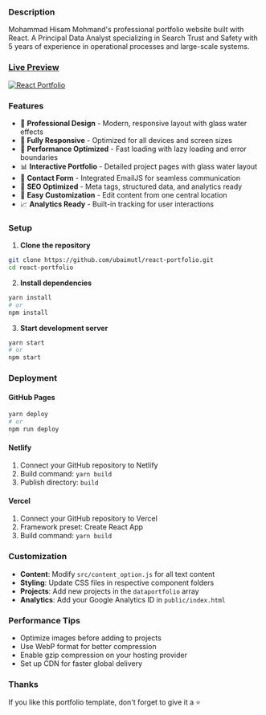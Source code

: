 ### Description

Mohammad Hisam Mohmand's professional portfolio website built with React. A Principal Data Analyst specializing in Search Trust and Safety with 5 years of experience in operational processes and large-scale systems.

### [Live Preview](https://ubaimutl.github.io/react-portfolio/)

[![React Portfolio](src/assets/images/react%20portfolio%20gif.gif)](https://ubaimutl.github.io/react-portfolio/)

### Features

- 🎨 **Professional Design** - Modern, responsive layout with glass water effects
- 📱 **Fully Responsive** - Optimized for all devices and screen sizes
- 🚀 **Performance Optimized** - Fast loading with lazy loading and error boundaries
- 📊 **Interactive Portfolio** - Detailed project pages with glass water layout
- 📧 **Contact Form** - Integrated EmailJS for seamless communication
- 🎯 **SEO Optimized** - Meta tags, structured data, and analytics ready
- 🔧 **Easy Customization** - Edit content from one central location
- 📈 **Analytics Ready** - Built-in tracking for user interactions

### Setup

1. **Clone the repository**
```bash
git clone https://github.com/ubaimutl/react-portfolio.git
cd react-portfolio
```

2. **Install dependencies**
```bash
yarn install
# or
npm install
```

3. **Start development server**
```bash
yarn start
# or
npm start
```

### Deployment

#### GitHub Pages
```bash
yarn deploy
# or
npm run deploy
```

#### Netlify
1. Connect your GitHub repository to Netlify
2. Build command: `yarn build`
3. Publish directory: `build`

#### Vercel
1. Connect your GitHub repository to Vercel
2. Framework preset: Create React App
3. Build command: `yarn build`

### Customization

- **Content**: Modify `src/content_option.js` for all text content
- **Styling**: Update CSS files in respective component folders
- **Projects**: Add new projects in the `dataportfolio` array
- **Analytics**: Add your Google Analytics ID in `public/index.html`

### Performance Tips

- Optimize images before adding to projects
- Use WebP format for better compression
- Enable gzip compression on your hosting provider
- Set up CDN for faster global delivery

### Thanks

If you like this portfolio template, don't forget to give it a ⭐ 
